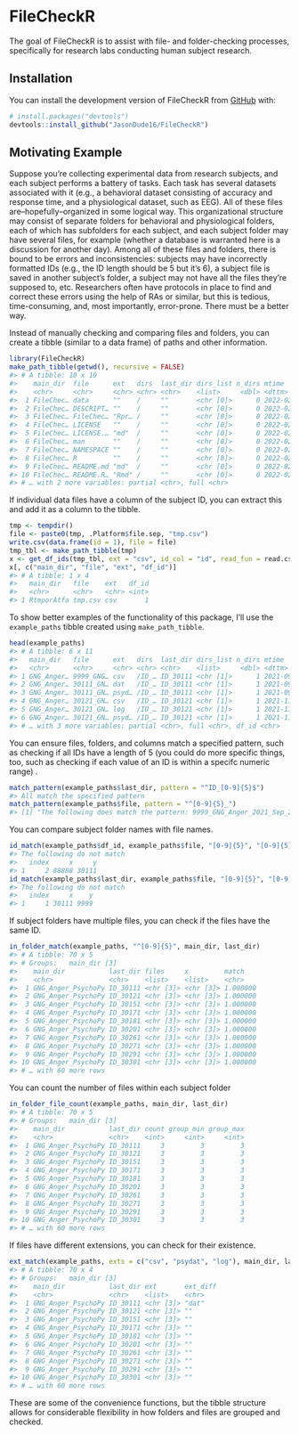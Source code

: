 
# FileCheckR

The goal of FileCheckR is to assist with file- and folder-checking
processes, specifically for research labs conducting human subject
research.

## Installation

You can install the development version of FileCheckR from
[GitHub](https://github.com/) with:

``` r
# install.packages("devtools")
devtools::install_github("JasonDude16/FileCheckR")
```

## Motivating Example

Suppose you’re collecting experimental data from research subjects, and
each subject performs a battery of tasks. Each task has several datasets
associated with it (e.g., a behavioral dataset consisting of accuracy
and response time, and a physiological dataset, such as EEG). All of
these files are–hopefully–organized in some logical way. This
organizational structure may consist of separate folders for behavioral
and physiological folders, each of which has subfolders for each
subject, and each subject folder may have several files, for example
(whether a database is warranted here is a discussion for another day).
Among all of these files and folders, there is bound to be errors and
inconsistencies: subjects may have incorrectly formatted IDs (e.g., the
ID length should be 5 but it’s 6), a subject file is saved in another
subject’s folder, a subject may not have all the files they’re supposed
to, etc. Researchers often have protocols in place to find and correct
these errors using the help of RAs or similar, but this is tedious,
time-consuming, and, most importantly, error-prone. There must be a
better way.

Instead of manually checking and comparing files and folders, you can
create a tibble (similar to a data frame) of paths and other
information.

``` r
library(FileCheckR)
make_path_tibble(getwd(), recursive = FALSE)
#> # A tibble: 10 x 10
#>    main_dir  file      ext   dirs  last_dir dirs_list n_dirs mtime              
#>    <chr>     <chr>     <chr> <chr> <chr>    <list>     <dbl> <dttm>             
#>  1 FileChec… data      ""    /     ""       <chr [0]>      0 2022-02-13 22:45:02
#>  2 FileChec… DESCRIPT… ""    /     ""       <chr [0]>      0 2022-02-14 20:31:12
#>  3 FileChec… FileChec… "Rpr… /     ""       <chr [0]>      0 2022-02-14 20:36:55
#>  4 FileChec… LICENSE   ""    /     ""       <chr [0]>      0 2022-02-13 21:16:03
#>  5 FileChec… LICENSE.… "md"  /     ""       <chr [0]>      0 2022-02-13 21:16:03
#>  6 FileChec… man       ""    /     ""       <chr [0]>      0 2022-02-14 20:44:26
#>  7 FileChec… NAMESPACE ""    /     ""       <chr [0]>      0 2022-02-14 20:40:41
#>  8 FileChec… R         ""    /     ""       <chr [0]>      0 2022-02-14 20:40:14
#>  9 FileChec… README.md "md"  /     ""       <chr [0]>      0 2022-02-14 20:44:24
#> 10 FileChec… README.R… "Rmd" /     ""       <chr [0]>      0 2022-02-14 21:18:09
#> # … with 2 more variables: partial <chr>, full <chr>
```

If individual data files have a column of the subject ID, you can
extract this and add it as a column to the tibble.

``` r
tmp <- tempdir()
file <- paste0(tmp, .Platform$file.sep, "tmp.csv")
write.csv(data.frame(id = 1), file = file)
tmp_tbl <- make_path_tibble(tmp)
x <- get_df_ids(tmp_tbl, ext = "csv", id_col = "id", read_fun = read.csv)
x[, c("main_dir", "file", "ext", "df_id")]
#> # A tibble: 1 x 4
#>   main_dir   file    ext   df_id
#>   <chr>      <chr>   <chr> <int>
#> 1 RtmporAtfa tmp.csv csv       1
```

To show better examples of the functionality of this package, I’ll use
the `example_paths` tibble created using `make_path_tibble`.

``` r
head(example_paths)
#> # A tibble: 6 x 11
#>   main_dir   file      ext   dirs  last_dir dirs_list n_dirs mtime              
#>   <chr>      <chr>     <chr> <chr> <chr>    <list>     <dbl> <dttm>             
#> 1 GNG_Anger… 9999_GNG… csv   /ID_… ID_30111 <chr [1]>      1 2021-09-29 18:43:03
#> 2 GNG_Anger… 30111_GN… dat   /ID_… ID_30111 <chr [1]>      1 2021-09-29 18:43:03
#> 3 GNG_Anger… 30111_GN… psyd… /ID_… ID_30111 <chr [1]>      1 2021-09-29 18:43:03
#> 4 GNG_Anger… 30121_GN… csv   /ID_… ID_30121 <chr [1]>      1 2021-11-13 11:43:45
#> 5 GNG_Anger… 30121_GN… log   /ID_… ID_30121 <chr [1]>      1 2021-11-13 11:43:45
#> 6 GNG_Anger… 30121_GN… psyd… /ID_… ID_30121 <chr [1]>      1 2021-11-13 11:43:45
#> # … with 3 more variables: partial <chr>, full <chr>, df_id <chr>
```

You can ensure files, folders, and columns match a specified pattern,
such as checking if all IDs have a length of 5 (you could do more
specific things, too, such as checking if each value of an ID is within
a specifc numeric range) .

``` r
match_pattern(example_paths$last_dir, pattern = "^ID_[0-9]{5}$")
#> All match the specified pattern
match_pattern(example_paths$file, pattern = "^[0-9]{5}_")
#> [1] "The following does match the pattern: 9999_GNG_Anger_2021_Sep_29_1833.csv"
```

You can compare subject folder names with file names.

``` r
id_match(example_paths$df_id, example_paths$file, "[0-9]{5}", "[0-9]{5}")
#> The following do not match
#>   index     x     y
#> 1     2 88888 30111
id_match(example_paths$last_dir, example_paths$file, "[0-9]{5}", "[0-9]{4,5}")
#> The following do not match
#>   index     x    y
#> 1     1 30111 9999
```

If subject folders have multiple files, you can check if the files have
the same ID.

``` r
in_folder_match(example_paths, "^[0-9]{5}", main_dir, last_dir)
#> # A tibble: 70 x 5
#> # Groups:   main_dir [3]
#>    main_dir           last_dir files     x         match   
#>    <chr>              <chr>    <list>    <list>    <chr>   
#>  1 GNG_Anger_PsychoPy ID_30111 <chr [3]> <chr [3]> 1.000000
#>  2 GNG_Anger_PsychoPy ID_30121 <chr [3]> <chr [3]> 1.000000
#>  3 GNG_Anger_PsychoPy ID_30151 <chr [3]> <chr [3]> 1.000000
#>  4 GNG_Anger_PsychoPy ID_30171 <chr [3]> <chr [3]> 1.000000
#>  5 GNG_Anger_PsychoPy ID_30181 <chr [3]> <chr [3]> 1.000000
#>  6 GNG_Anger_PsychoPy ID_30201 <chr [3]> <chr [3]> 1.000000
#>  7 GNG_Anger_PsychoPy ID_30261 <chr [3]> <chr [3]> 1.000000
#>  8 GNG_Anger_PsychoPy ID_30271 <chr [3]> <chr [3]> 1.000000
#>  9 GNG_Anger_PsychoPy ID_30291 <chr [3]> <chr [3]> 1.000000
#> 10 GNG_Anger_PsychoPy ID_30301 <chr [3]> <chr [3]> 1.000000
#> # … with 60 more rows
```

You can count the number of files within each subject folder

``` r
in_folder_file_count(example_paths, main_dir, last_dir)
#> # A tibble: 70 x 5
#> # Groups:   main_dir [3]
#>    main_dir           last_dir count group_min group_max
#>    <chr>              <chr>    <int>     <int>     <int>
#>  1 GNG_Anger_PsychoPy ID_30111     3         3         3
#>  2 GNG_Anger_PsychoPy ID_30121     3         3         3
#>  3 GNG_Anger_PsychoPy ID_30151     3         3         3
#>  4 GNG_Anger_PsychoPy ID_30171     3         3         3
#>  5 GNG_Anger_PsychoPy ID_30181     3         3         3
#>  6 GNG_Anger_PsychoPy ID_30201     3         3         3
#>  7 GNG_Anger_PsychoPy ID_30261     3         3         3
#>  8 GNG_Anger_PsychoPy ID_30271     3         3         3
#>  9 GNG_Anger_PsychoPy ID_30291     3         3         3
#> 10 GNG_Anger_PsychoPy ID_30301     3         3         3
#> # … with 60 more rows
```

If files have different extensions, you can check for their existence.

``` r
ext_match(example_paths, exts = c("csv", "psydat", "log"), main_dir, last_dir)
#> # A tibble: 70 x 4
#> # Groups:   main_dir [3]
#>    main_dir           last_dir ext       ext_diff
#>    <chr>              <chr>    <list>    <chr>   
#>  1 GNG_Anger_PsychoPy ID_30111 <chr [3]> "dat"   
#>  2 GNG_Anger_PsychoPy ID_30121 <chr [3]> ""      
#>  3 GNG_Anger_PsychoPy ID_30151 <chr [3]> ""      
#>  4 GNG_Anger_PsychoPy ID_30171 <chr [3]> ""      
#>  5 GNG_Anger_PsychoPy ID_30181 <chr [3]> ""      
#>  6 GNG_Anger_PsychoPy ID_30201 <chr [3]> ""      
#>  7 GNG_Anger_PsychoPy ID_30261 <chr [3]> ""      
#>  8 GNG_Anger_PsychoPy ID_30271 <chr [3]> ""      
#>  9 GNG_Anger_PsychoPy ID_30291 <chr [3]> ""      
#> 10 GNG_Anger_PsychoPy ID_30301 <chr [3]> ""      
#> # … with 60 more rows
```

These are some of the convenience functions, but the tibble structure
allows for considerable flexibility in how folders and files are grouped
and checked.
